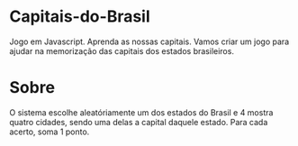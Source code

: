 # Capitais-do-Brasil
Jogo em Javascript.
Aprenda as nossas capitais. Vamos criar um jogo para ajudar na memorização das capitais dos estados brasileiros.

# Sobre
O sistema escolhe aleatóriamente um dos estados do Brasil e 4 mostra quatro cidades, sendo uma delas a capital daquele estado. Para cada acerto, soma 1 ponto.
